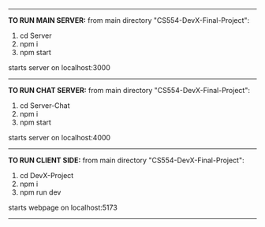 ---------------------------------
**TO RUN MAIN SERVER:**
from main directory "CS554-DevX-Final-Project":
1. cd Server
2. npm i
3. npm start

starts server on localhost:3000

---------------------------------
**TO RUN CHAT SERVER:**
from main directory "CS554-DevX-Final-Project":
1. cd Server-Chat
2. npm i
3. npm start

starts server on localhost:4000

--------------------------------
**TO RUN CLIENT SIDE:**
from main directory "CS554-DevX-Final-Project":
1. cd DevX-Project
2. npm i
3. npm run dev

starts webpage on localhost:5173

--------------------------------
